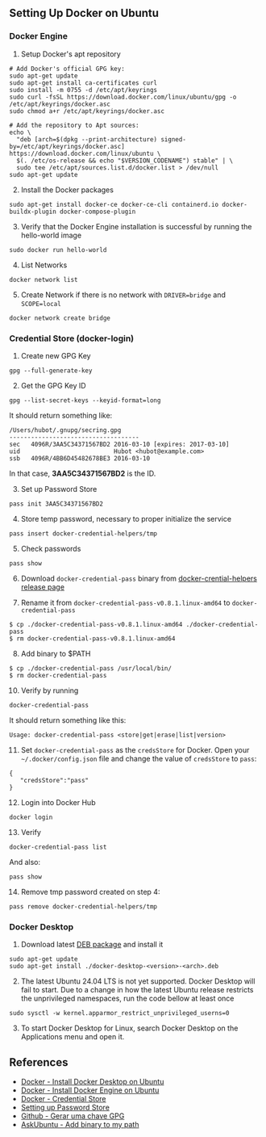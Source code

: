 ## Setting Up Docker on Ubuntu

### Docker Engine

1. Setup Docker's apt repository
```
# Add Docker's official GPG key:
sudo apt-get update
sudo apt-get install ca-certificates curl
sudo install -m 0755 -d /etc/apt/keyrings
sudo curl -fsSL https://download.docker.com/linux/ubuntu/gpg -o /etc/apt/keyrings/docker.asc
sudo chmod a+r /etc/apt/keyrings/docker.asc

# Add the repository to Apt sources:
echo \
  "deb [arch=$(dpkg --print-architecture) signed-by=/etc/apt/keyrings/docker.asc] https://download.docker.com/linux/ubuntu \
  $(. /etc/os-release && echo "$VERSION_CODENAME") stable" | \
  sudo tee /etc/apt/sources.list.d/docker.list > /dev/null
sudo apt-get update
```

2. Install the Docker packages
```
sudo apt-get install docker-ce docker-ce-cli containerd.io docker-buildx-plugin docker-compose-plugin
```

3. Verify that the Docker Engine installation is successful by running the hello-world image
```
sudo docker run hello-world
```

4. List Networks
```
docker network list
```

5. Create Network if there is no network with `DRIVER=bridge` and `SCOPE=local`
```
docker network create bridge
```

### Credential Store (docker-login)

1. Create new GPG Key
```
gpg --full-generate-key
```

2. Get the GPG Key ID
```
gpg --list-secret-keys --keyid-format=long
```

It should return something like:
```
/Users/hubot/.gnupg/secring.gpg
------------------------------------
sec   4096R/3AA5C34371567BD2 2016-03-10 [expires: 2017-03-10]
uid                          Hubot <hubot@example.com>
ssb   4096R/4BB6D45482678BE3 2016-03-10
```

In that case, **3AA5C34371567BD2** is the ID.

3. Set up Password Store
```
pass init 3AA5C34371567BD2
```

4. Store temp password, necessary to proper initialize the service
```
pass insert docker-credential-helpers/tmp
```

5. Check passwords
```
pass show
```

6. Download `docker-credential-pass` binary from [docker-crential-helpers release page](https://github.com/docker/docker-credential-helpers/releases)

7. Rename it from `docker-credential-pass-v0.8.1.linux-amd64` to `docker-credential-pass`
```
$ cp ./docker-credential-pass-v0.8.1.linux-amd64 ./docker-credential-pass
$ rm docker-credential-pass-v0.8.1.linux-amd64
```

8. Add binary to $PATH
```
$ cp ./docker-credential-pass /usr/local/bin/
$ rm docker-credential-pass
```

10. Verify by running
```
docker-credential-pass
```

It should return something like this:
```
Usage: docker-credential-pass <store|get|erase|list|version>
```

11. Set `docker-credential-pass` as the `credsStore` for Docker.
Open your `~/.docker/config.json` file and change the value of `credsStore` to `pass`:
```
{
   "credsStore":"pass"
}
```

12. Login into Docker Hub
```
docker login
```

13. Verify
```
docker-credential-pass list
```

And also:
```
pass show
```

14. Remove tmp password created on step 4:
```
pass remove docker-credential-helpers/tmp
```

### Docker Desktop

1. Download latest [DEB package](https://desktop.docker.com/linux/main/amd64/149282/docker-desktop-4.30.0-amd64.deb?utm_source=docker&utm_medium=webreferral&utm_campaign=docs-driven-download-linux-amd64) and install it
```
sudo apt-get update
sudo apt-get install ./docker-desktop-<version>-<arch>.deb
```

2. The latest Ubuntu 24.04 LTS is not yet supported. Docker Desktop will fail to start. Due to a change in how the latest Ubuntu release restricts the unprivileged namespaces, run the code bellow at least once
```
sudo sysctl -w kernel.apparmor_restrict_unprivileged_userns=0
```

3. To start Docker Desktop for Linux, search Docker Desktop on the Applications menu and open it.

## References

* [Docker - Install Docker Desktop on Ubuntu](https://docs.docker.com/desktop/install/ubuntu/)
* [Docker - Install Docker Engine on Ubuntu](https://docs.docker.com/engine/install/ubuntu/#install-using-the-repository)
* [Docker - Credential Store](https://docs.docker.com/reference/cli/docker/login/#credential-stores)
* [Setting up Password Store](https://www.passwordstore.org/)
* [Github - Gerar uma chave GPG](https://docs.github.com/pt/authentication/managing-commit-signature-verification/generating-a-new-gpg-key#generating-a-gpg-key)
* [AskUbuntu - Add binary to my path](https://askubuntu.com/questions/440691/add-a-binary-to-my-path)
